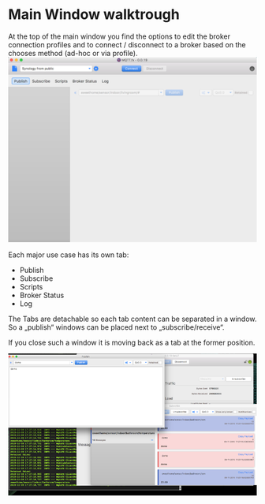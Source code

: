 # Main Window walktrough

At the top of the main window you find the options to edit the broker connection profiles and to connect / disconnect to a broker based on the chooses method \(ad-hoc or via profile\).![](mqttfx_gui_main.png)

Each major use case has its own tab:

* Publish
* Subscribe
* Scripts
* Broker Status
* Log 

The Tabs are detachable so each tab content can be separated in a window. So a „publish“ windows can be placed next to „subscribe/receive“. 

If you close such a window it is moving back as a tab at the former position.

![](mqttfx_detached_tabs.png)

